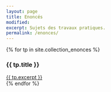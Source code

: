 ```yaml
---
layout: page
title: Enoncés
modified:
excerpt: Sujets des travaux pratiques.
permalink: /enonces/
---
```


<div class="home">

{% for tp in site.collection_enonces %}
<div class="panel panel-info">
  <div class="panel-heading">
    <h3 class="panel-title">{{ tp.title }}</h3>
  </div>
  <div class="panel-body">
    <a class="post-link" href="{{ tp.url | prepend: site.baseurl }}">{{ tp.excerpt }}</a>
  </div>
</div>
    {% endfor %}


</div>